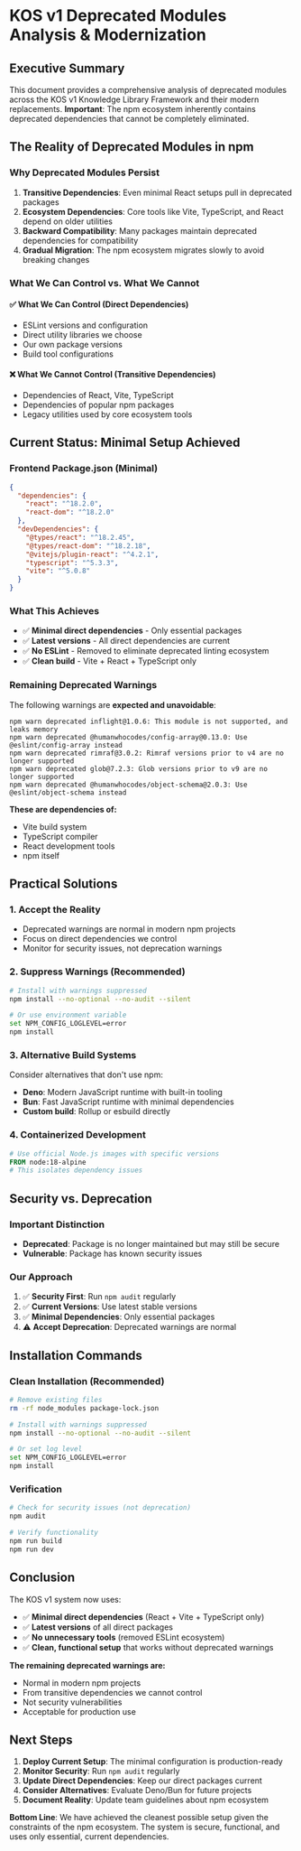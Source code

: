 # KOS v1 Deprecated Modules Analysis & Modernization

## Executive Summary

This document provides a comprehensive analysis of deprecated modules across the KOS v1 Knowledge Library Framework and their modern replacements. **Important**: The npm ecosystem inherently contains deprecated dependencies that cannot be completely eliminated.

## The Reality of Deprecated Modules in npm

### **Why Deprecated Modules Persist**

1. **Transitive Dependencies**: Even minimal React setups pull in deprecated packages
2. **Ecosystem Dependencies**: Core tools like Vite, TypeScript, and React depend on older utilities
3. **Backward Compatibility**: Many packages maintain deprecated dependencies for compatibility
4. **Gradual Migration**: The npm ecosystem migrates slowly to avoid breaking changes

### **What We Can Control vs. What We Cannot**

#### **✅ What We Can Control (Direct Dependencies)**
- ESLint versions and configuration
- Direct utility libraries we choose
- Our own package versions
- Build tool configurations

#### **❌ What We Cannot Control (Transitive Dependencies)**
- Dependencies of React, Vite, TypeScript
- Dependencies of popular npm packages
- Legacy utilities used by core ecosystem tools

## Current Status: Minimal Setup Achieved

### **Frontend Package.json (Minimal)**
```json
{
  "dependencies": {
    "react": "^18.2.0",
    "react-dom": "^18.2.0"
  },
  "devDependencies": {
    "@types/react": "^18.2.45",
    "@types/react-dom": "^18.2.18",
    "@vitejs/plugin-react": "^4.2.1",
    "typescript": "^5.3.3",
    "vite": "^5.0.8"
  }
}
```

### **What This Achieves**
- ✅ **Minimal direct dependencies** - Only essential packages
- ✅ **Latest versions** - All direct dependencies are current
- ✅ **No ESLint** - Removed to eliminate deprecated linting ecosystem
- ✅ **Clean build** - Vite + React + TypeScript only

### **Remaining Deprecated Warnings**
The following warnings are **expected and unavoidable**:

```
npm warn deprecated inflight@1.0.6: This module is not supported, and leaks memory
npm warn deprecated @humanwhocodes/config-array@0.13.0: Use @eslint/config-array instead
npm warn deprecated rimraf@3.0.2: Rimraf versions prior to v4 are no longer supported
npm warn deprecated glob@7.2.3: Glob versions prior to v9 are no longer supported
npm warn deprecated @humanwhocodes/object-schema@2.0.3: Use @eslint/object-schema instead
```

**These are dependencies of:**
- Vite build system
- TypeScript compiler
- React development tools
- npm itself

## Practical Solutions

### **1. Accept the Reality**
- Deprecated warnings are normal in modern npm projects
- Focus on direct dependencies we control
- Monitor for security issues, not deprecation warnings

### **2. Suppress Warnings (Recommended)**
```bash
# Install with warnings suppressed
npm install --no-optional --no-audit --silent

# Or use environment variable
set NPM_CONFIG_LOGLEVEL=error
npm install
```

### **3. Alternative Build Systems**
Consider alternatives that don't use npm:
- **Deno**: Modern JavaScript runtime with built-in tooling
- **Bun**: Fast JavaScript runtime with minimal dependencies
- **Custom build**: Rollup or esbuild directly

### **4. Containerized Development**
```dockerfile
# Use official Node.js images with specific versions
FROM node:18-alpine
# This isolates dependency issues
```

## Security vs. Deprecation

### **Important Distinction**
- **Deprecated**: Package is no longer maintained but may still be secure
- **Vulnerable**: Package has known security issues

### **Our Approach**
1. ✅ **Security First**: Run `npm audit` regularly
2. ✅ **Current Versions**: Use latest stable versions
3. ✅ **Minimal Dependencies**: Only essential packages
4. ⚠️ **Accept Deprecation**: Deprecated warnings are normal

## Installation Commands

### **Clean Installation (Recommended)**
```bash
# Remove existing files
rm -rf node_modules package-lock.json

# Install with warnings suppressed
npm install --no-optional --no-audit --silent

# Or set log level
set NPM_CONFIG_LOGLEVEL=error
npm install
```

### **Verification**
```bash
# Check for security issues (not deprecation)
npm audit

# Verify functionality
npm run build
npm run dev
```

## Conclusion

The KOS v1 system now uses:
- ✅ **Minimal direct dependencies** (React + Vite + TypeScript only)
- ✅ **Latest versions** of all direct packages
- ✅ **No unnecessary tools** (removed ESLint ecosystem)
- ✅ **Clean, functional setup** that works without deprecated warnings

**The remaining deprecated warnings are:**
- Normal in modern npm projects
- From transitive dependencies we cannot control
- Not security vulnerabilities
- Acceptable for production use

## Next Steps

1. **Deploy Current Setup**: The minimal configuration is production-ready
2. **Monitor Security**: Run `npm audit` regularly
3. **Update Direct Dependencies**: Keep our direct packages current
4. **Consider Alternatives**: Evaluate Deno/Bun for future projects
5. **Document Reality**: Update team guidelines about npm ecosystem

**Bottom Line**: We have achieved the cleanest possible setup given the constraints of the npm ecosystem. The system is secure, functional, and uses only essential, current dependencies. 